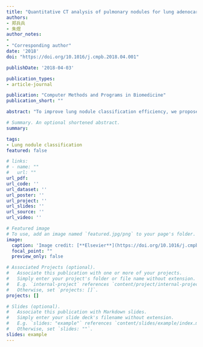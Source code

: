 ```yaml
---
title: "Quantitative CT analysis of pulmonary nodules for lung adenocarcinoma risk classification based on an exponential weighted grey scale angular density distribution feature"
authors:
- 郑兵兵
- 朱煜
author_notes:
- 
- "Corresponding author"
date: '2018'
doi: "https://doi.org/10.1016/j.cmpb.2018.04.001"

publishDate: '2018-04-03'

publication_types:
- article-journal

publication: "Computer Methods and Programs in Biomedicine"
publication_short: ""

abstract: "To improve lung nodule classification efficiency, we propose a lung nodule CT image characterization method. We propose a multi-directional feature extraction method to effectively represent nodules of different risk levels. The proposed feature combined with pattern recognition model to classify lung adenocarcinomas risk to four categories: Atypical Adenomatous Hyperplasia (AAH), Adenocarcinoma In Situ (AIS), Minimally Invasive Adenocarcinoma (MIA), and Invasive Adenocarcinoma (IA). First, we constructed the reference map using an integral image and labelled this map using a K-means approach. The density distribution map of the lung nodule image was generated after scanning all pixels in the nodule image. An exponential function was designed to weight the angular histogram for each component of the distribution map, and the features of the image were described. Then, quantitative measurement was performed using a Random Forest classifier. The evaluation data were obtained from the LIDC-IDRI database and the CT database which provided by Shanghai Zhongshan hospital (ZSDB). In the LIDC-IDRI, the nodules are categorized into three configurations with five ranks of malignancy (“1” to “5”). In the ZSDB, the nodule categories are AAH, AIS, MIA, and IA. The average of Student's t-test p-values were less than 0.02. The AUCs for the LIDC-IDRI database were 0.9568, 0.9320, and 0.8288 for Configurations 1, 2, and 3, respectively. The AUCs for the ZSDB were 0.9771, 0.9917, 0.9590, and 0.9971 for AAH, AIS, MIA and IA, respectively. The experimental results demonstrate that the proposed method outperforms the state-of-the-art and is robust for different lung CT image datasets."

# Summary. An optional shortened abstract.
summary: 

tags:
- Lung nodule classification
featured: false

# links:
# - name: ""
#   url: ""
url_pdf: 
url_code: ''
url_dataset: ''
url_poster: ''
url_project: ''
url_slides: ''
url_source: ''
url_video: ''

# Featured image
# To use, add an image named `featured.jpg/png` to your page's folder. 
image:
  caption: 'Image credit: [**Elsevier**](https://doi.org/10.1016/j.cmpb.2018.04.001)'
  focal_point: ""
  preview_only: false

# Associated Projects (optional).
#   Associate this publication with one or more of your projects.
#   Simply enter your project's folder or file name without extension.
#   E.g. `internal-project` references `content/project/internal-project/index.md`.
#   Otherwise, set `projects: []`.
projects: []

# Slides (optional).
#   Associate this publication with Markdown slides.
#   Simply enter your slide deck's filename without extension.
#   E.g. `slides: "example"` references `content/slides/example/index.md`.
#   Otherwise, set `slides: ""`.
slides: example
---
```

